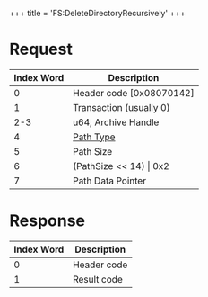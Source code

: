 +++
title = 'FS:DeleteDirectoryRecursively'
+++

# Request

| Index Word | Description                                          |
|------------|------------------------------------------------------|
| 0          | Header code \[0x08070142\]                           |
| 1          | Transaction (usually 0)                              |
| 2-3        | u64, Archive Handle                                  |
| 4          | [Path Type](Filesystem_services#PathType "wikilink") |
| 5          | Path Size                                            |
| 6          | (PathSize \<\< 14) \| 0x2                            |
| 7          | Path Data Pointer                                    |

# Response

| Index Word | Description |
|------------|-------------|
| 0          | Header code |
| 1          | Result code |